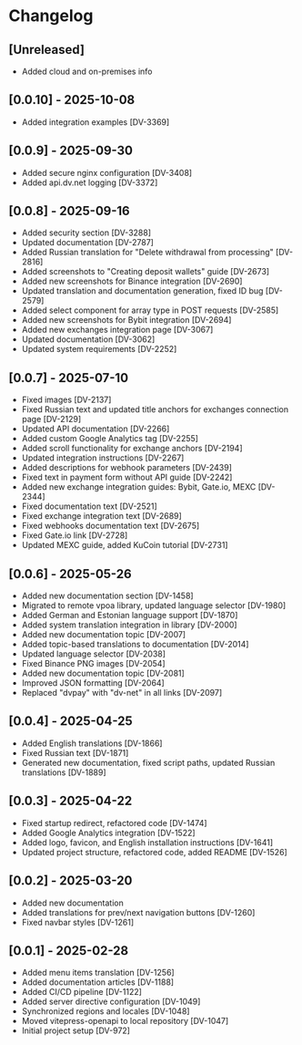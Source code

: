 # Changelog

## [Unreleased]

- Added cloud and on-premises info

## [0.0.10] - 2025-10-08

- Added integration examples [DV-3369]

## [0.0.9] - 2025-09-30

- Added secure nginx configuration [DV-3408]
- Added api.dv.net logging [DV-3372]

## [0.0.8] - 2025-09-16

- Added security section [DV-3288]
- Updated documentation [DV-2787]
- Added Russian translation for "Delete withdrawal from processing" [DV-2816]
- Added screenshots to "Creating deposit wallets" guide [DV-2673]
- Added new screenshots for Binance integration [DV-2690]
- Updated translation and documentation generation, fixed ID bug [DV-2579]
- Added select component for array type in POST requests [DV-2585]
- Added new screenshots for Bybit integration [DV-2694]
- Added new exchanges integration page [DV-3067]
- Updated documentation [DV-3062]
- Updated system requirements [DV-2252]

## [0.0.7] - 2025-07-10

- Fixed images [DV-2137]
- Fixed Russian text and updated title anchors for exchanges connection page [DV-2129]
- Updated API documentation [DV-2266]
- Added custom Google Analytics tag [DV-2255]
- Added scroll functionality for exchange anchors [DV-2194]
- Updated integration instructions [DV-2267]
- Added descriptions for webhook parameters [DV-2439]
- Fixed text in payment form without API guide [DV-2242]
- Added new exchange integration guides: Bybit, Gate.io, MEXC [DV-2344]
- Fixed documentation text [DV-2521]
- Fixed exchange integration text [DV-2689]
- Fixed webhooks documentation text [DV-2675]
- Fixed Gate.io link [DV-2728]
- Updated MEXC guide, added KuCoin tutorial [DV-2731]

## [0.0.6] - 2025-05-26

- Added new documentation section [DV-1458]
- Migrated to remote vpoa library, updated language selector [DV-1980]
- Added German and Estonian language support [DV-1870]
- Added system translation integration in library [DV-2000]
- Added new documentation topic [DV-2007]
- Added topic-based translations to documentation [DV-2014]
- Updated language selector [DV-2038]
- Fixed Binance PNG images [DV-2054]
- Added new documentation topic [DV-2081]
- Improved JSON formatting [DV-2064]
- Replaced "dvpay" with "dv-net" in all links [DV-2097]

## [0.0.4] - 2025-04-25

- Added English translations [DV-1866]
- Fixed Russian text [DV-1871]
- Generated new documentation, fixed script paths, updated Russian translations [DV-1889]

## [0.0.3] - 2025-04-22

- Fixed startup redirect, refactored code [DV-1474]
- Added Google Analytics integration [DV-1522]
- Added logo, favicon, and English installation instructions [DV-1641]
- Updated project structure, refactored code, added README [DV-1526]

## [0.0.2] - 2025-03-20

- Added new documentation
- Added translations for prev/next navigation buttons [DV-1260]
- Fixed navbar styles [DV-1261]

## [0.0.1] - 2025-02-28

- Added menu items translation [DV-1256]
- Added documentation articles [DV-1188]
- Added CI/CD pipeline [DV-1122]
- Added server directive configuration [DV-1049]
- Synchronized regions and locales [DV-1048]
- Moved vitepress-openapi to local repository [DV-1047]
- Initial project setup [DV-972]

